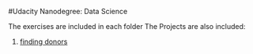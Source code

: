 #Udacity Nanodegree: Data Science 

The exercises are included in each folder
The Projects are also included:

1. [finding donors](https://github.com/SophieGarden/DataScience_NanoDegree/tree/master/finding_donors)